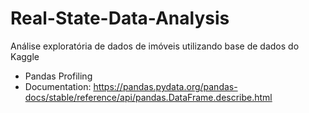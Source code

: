 # Real-State-Data-Analysis
Análise exploratória de dados de imóveis utilizando base de dados do Kaggle
- Pandas Profiling
- Documentation: https://pandas.pydata.org/pandas-docs/stable/reference/api/pandas.DataFrame.describe.html
